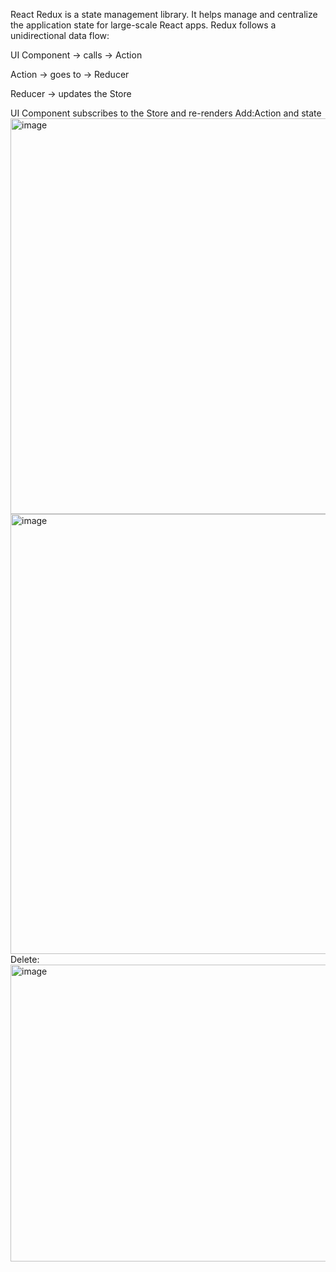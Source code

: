 React Redux is a state management library. It helps manage and centralize the application state for large-scale React apps.
Redux follows a unidirectional data flow:

UI Component → calls → Action

Action → goes to → Reducer

Reducer → updates the Store

UI Component subscribes to the Store and re-renders
Add:Action and state
<img width="1115" height="633" alt="image" src="https://github.com/user-attachments/assets/a2312239-74aa-4698-8077-53f29df1dc72" />
<img width="806" height="704" alt="image" src="https://github.com/user-attachments/assets/76fe017e-9cc1-4a8f-b4c9-7f1fa801fbc7" />
Delete:
<img width="1692" height="475" alt="image" src="https://github.com/user-attachments/assets/a021e5d2-c4ff-4bb1-92f4-6144d8be3cac" />


